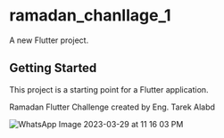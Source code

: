 # ramadan_chanllage_1

A new Flutter project.

## Getting Started

This project is a starting point for a Flutter application.

Ramadan Flutter Challenge created by Eng. Tarek Alabd 

![WhatsApp Image 2023-03-29 at 11 16 03 PM](https://user-images.githubusercontent.com/112192993/228669624-8181c061-c1f3-4add-ba1f-547b655d8b68.jpeg)
